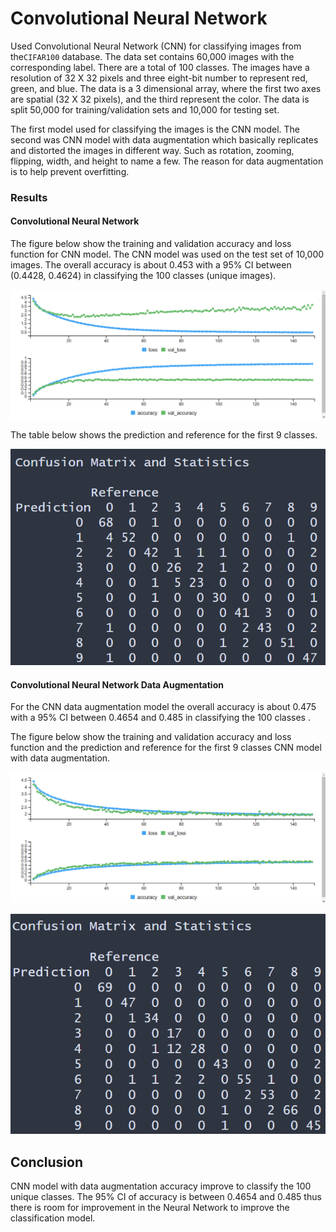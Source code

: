 # Convolutional Neural Network

Used Convolutional Neural Network (CNN) for classifying images from the`CIFAR100` database. The data set contains 60,000 images with the corresponding label. There are a total of 100 classes. The images have a resolution of 32 X 32 pixels and three eight-bit number to represent red, green, and blue. The data is a 3 dimensional array, where the first two axes are spatial (32 X 32 pixels), and the third represent the color. The data is split 50,000 for training/validation sets and 10,000 for testing set. 

The first model  used for classifying the images is the CNN model. The second was CNN model with data augmentation which basically replicates and distorted the images in different way. Such as rotation, zooming, flipping, width, and height to name a few. The reason for data augmentation is to help prevent overfitting.


### Results


#### Convolutional Neural Network

The figure below show the training and validation accuracy and loss function for CNN model. The CNN model was used on the test set of 10,000 images. The overall accuracy is about 0.453 with a 95% CI between (0.4428, 0.4624) in classifying the 100 classes (unique images). 

![](./images/val_train.png)

The table below shows the prediction and reference for the first 9 classes. 

![](./images/cm.png)

#### Convolutional Neural Network Data Augmentation

For the CNN data augmentation model the overall accuracy is about 0.475 with a 95% CI between 0.4654 and  0.485 in classifying the 100 classes . 


The figure below show the training and validation accuracy and loss function and the prediction and reference for the first 9 classes CNN model with data augmentation.

![](./images/val_train_aug.png)

![](./images/cm_aug.png)


## Conclusion 

CNN model with data augmentation accuracy improve to classify the 100 unique classes. The 95% CI of accuracy is between 0.4654 and  0.485 thus there is room for improvement in the Neural Network to improve the classification model. 


